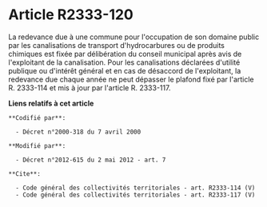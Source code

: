 # Article R2333-120

La redevance due à une commune pour l'occupation de son domaine public par les canalisations de transport d'hydrocarbures ou
de produits chimiques est fixée par délibération du conseil municipal après avis de l'exploitant de la canalisation. Pour les
canalisations déclarées d'utilité publique ou d'intérêt général et en cas de désaccord de l'exploitant, la redevance due
chaque année ne peut dépasser le plafond fixé par l'article R. 2333-114 et mis à jour par l'article R. 2333-117.

**Liens relatifs à cet article**

	**Codifié par**:

	  - Décret n°2000-318 du 7 avril 2000

	**Modifié par**:

	  - Décret n°2012-615 du 2 mai 2012 - art. 7

	**Cite**:

	  - Code général des collectivités territoriales - art. R2333-114 (V)
	  - Code général des collectivités territoriales - art. R2333-117 (V)
